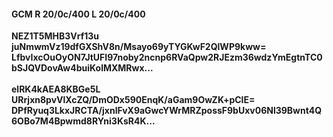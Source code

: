 #### GCM R 20/0c/400 L 20/0c/400
**NEZ1T5MHB3Vrf13u**<br/>**juNmwmVz19dfGXShV8n/Msayo69yTYGKwF2QlWP9kww=**<br/>**LfbvIxcOuOyON7JtUFI97noby2ncnp6RVaQpw2RJEzm36wdzYmEgtnTC0bSJQVDovAw4buiKolMXMRwx...**<br/><br/>
**elRK4kAEA8KBGe5L**<br/>**URrjxn8pvVlXcZQ/DmODx590EnqK/aGam9OwZK+pClE=**<br/>**DPfRyuq3LkxJRCTA/jxnlFvX9aGwcYWrMRZpossF9bUxv06Nl39Bwnt4Q6OBo7M4Bpwmd8RYni3KsR4K...**